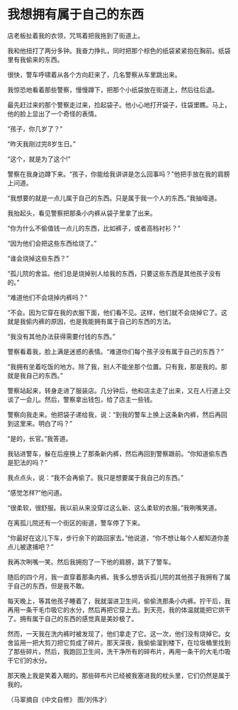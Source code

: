 # 我想拥有属于自己的东西

店老板扯着我的衣领，咒骂着把我拖到了街道上。 

我和他扭打了两分多钟。我奋力挣扎，同时把那个棕色的纸袋紧紧抱在胸前。纸袋里有我偷来的东西。 

很快，警车呼啸着从各个方向赶来了，几名警察从车里跳出来。 

我惊恐地看着那些警察，慢慢蹲下，把那个小纸袋放在街道上，然后往后退。 

最先赶过来的那个警察走过来，捡起袋子。他小心地打开袋子，往袋里瞧。马上，他的脸上显出了一个奇怪的表情。 

“孩子，你几岁了？” 

“昨天我刚过完8岁生日。” 

“这个，就是为了这个!” 

警察在我身边蹲下来。“孩子，你能给我讲讲是怎么回事吗？”他把手放在我的肩膀上问道。 

“我想要的就是一点儿属于自己的东西。只是属于我一个人的东西。”我抽噎道。 

我抬起头，看见警察把那条小内裤从袋子里拿了出来。 

“你为什么不偷值钱一点儿的东西，比如裤子，或者高档衬衫？” 

“因为他们会把这些东西给烧了。” 

“谁会烧掉这些东西？” 

“孤儿院的舍监。他们总是烧掉别人给我的东西，只要这些东西是其他孩子没有的。” 

“难道他们不会烧掉内裤吗？” 

“不会。因为它穿在我的衣服下面，他们看不见。这样，他们就不会烧掉它了。这就是我偷内裤的原因，也是我能拥有属于自己的东西的方法。 

“我没有其他办法获得需要付钱的东西。” 

警察看着我，脸上满是迷惑的表情。“难道你们每个孩子没有属于自己的东西？” 

“我拥有坐着吃饭的地方。除了我，别人不能坐那个位置。只有我，那是我的。那就是我自己的东西。” 

警察站起来，转身走进了服装店。几分钟后，他和店主走了出来，又在人行道上交谈了一会儿。然后，警察拿出钱包，给了店主一些钱。 

警察向我走来。他把袋子递给我，说：“到我的警车上换上这条新内裤，然后再回到这里来。明白了吗？” 

“是的，长官。”我答道。 

我钻进警车，躲在后座换上了那条新内裤，然后再回到警察跟前。“你知道偷东西是犯法的吗？” 

我点点头，说：“我不会再偷了。我只是想要属于我自己的东西。” 

“感觉怎样?”他问道。 

“很柔软，很舒服。我以前从来没穿过这么新、这么柔软的衣服。”我咧嘴笑道。 

在离孤儿院还有一个街区的街道，警车停了下来。 

“你最好在这儿下车，步行余下的路回家去。”他说道，“你不想让每个人都知道你差点儿被逮捕吧？” 

我再次咧嘴一笑。然后我拥抱了一下他的肩膀，跳下了警车。 

随后的四个月，我一直穿着那条内裤。我多么想告诉孤儿院的其他孩子我拥有了属于自己的东西，但是我不敢。 

每天晚上，等其他孩子睡着了，我就溜进卫生间，偷偷洗那条小内裤。拧干后，我再用一条干毛巾吸它的水分，然后再把它穿上去。到天亮，我的体温就能把它烘干了。拥有属于自己的东西的感觉真是美妙极了。 

然而，一天我在洗内裤时被发现了，他们拿走了它。这一次，他们没有烧掉它。女舍监用一把大剪刀把它剪成了碎片。那天深夜，我偷偷溜到楼下，在垃圾桶里找到了那些碎片。然后，我跑回卫生间，洗干净所有的碎布片，再用一条干的大毛巾吸干它们的水分。 

那天晚上我是笑着入眠的。那些碎布片已经被我塞进我的枕头里，它们仍然是属于我的。 

（马翠摘自《中文自修》 图/刘伟才）